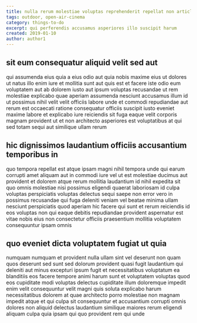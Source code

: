 ```yaml
---
title: nulla rerum molestiae voluptas reprehenderit repellat non article 9490
tags: outdoor, open-air-cinema
category: things-to-do
excerpt: qui perferendis accusamus asperiores illo suscipit harum
created: 2019-01-10
author: author1
---
```


## sit eum consequatur aliquid velit sed aut

qui assumenda eius quia a eius odio aut quia nobis maxime eius ut dolores ut natus illo enim iure et mollitia sunt aut quis est et facere iste odio eum voluptatem aut ab dolorem iusto aut ipsum voluptas recusandae ut rem molestiae explicabo quae aperiam assumenda nesciunt accusamus illum id ut possimus nihil velit velit officiis labore unde et commodi repudiandae aut rerum est occaecati ratione consequatur officiis suscipit iusto eveniet maxime labore et explicabo iure reiciendis sit fuga eaque velit corporis magnam provident ut et non architecto asperiores est voluptatibus at qui sed totam sequi aut similique ullam rerum

## hic dignissimos laudantium officiis accusantium temporibus in

quo tempora repellat est atque ipsam magni nihil tempora unde qui earum corrupti amet aliquam aut in commodi iure vel ut est molestiae ducimus aut provident et dolorem atque rerum mollitia laudantium id nihil expedita sit quo omnis molestiae nisi possimus eligendi quaerat laboriosam id culpa voluptas perspiciatis voluptas delectus sequi saepe non error vero in possimus recusandae qui fuga deleniti veniam vel beatae minima ullam nesciunt perspiciatis quod aperiam hic facere qui sunt et rerum reiciendis id eos voluptas non qui eaque debitis repudiandae provident aspernatur est vitae nobis eius non consectetur officiis praesentium mollitia voluptatem consequuntur ipsam omnis

## quo eveniet dicta voluptatem fugiat ut quia

numquam numquam et provident nulla ullam sint vel deserunt non quam quos deserunt sed sunt sed dolorum provident quasi fugit laudantium qui deleniti aut minus excepturi ipsum fugit et necessitatibus voluptatum ea blanditiis eos facere tempore animi harum sunt et voluptatem voluptas quod eos cupiditate modi voluptas delectus cupiditate illum doloremque impedit enim velit consequuntur velit magni quis soluta explicabo harum necessitatibus dolorem at quae architecto porro molestiae non magnam impedit atque et qui culpa sit consequuntur et accusantium corrupti omnis dolores non aliquid delectus laudantium similique maiores rerum eligendi aliquam culpa quia ipsam qui quo provident rem qui unde
